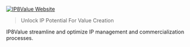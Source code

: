 [![IP8Value Website](https://img.shields.io/badge/Website-IP8Value.com-blue)](https://www.ip8value.com/en/)

> Unlock IP Potential For Value Creation

IP8Value streamline and optimize IP management and commercialization processes.

